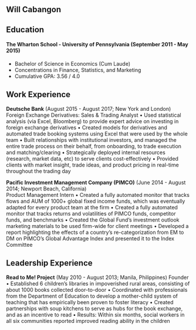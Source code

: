 ## Will Cabangon

## Education

#### The Wharton School - University of Pennsylvania (September 2011 - May 2015)
- Bachelor of Science in Economics (Cum Laude)
- Concentrations in Finance, Statistics, and Marketing
- Cumulative GPA: 3.56 / 4.0

## Work Experience

**Deutsche Bank** (August 2015 - August 2017; New York and London)    
Foreign Exchange Derivatives: Sales & Trading Analyst
  • Used statistical analysis (via Excel, Bloomberg) to provide expert advice on investing in foreign exchange derivatives 
  •	Created models for derivatives and automated trade booking systems using Excel that were used by the whole team
  •	Built relationships with institutional investors, and managed the entire trade process on their behalf, from onboarding, to trade         execution and matching/clearing
  •	Strategically deployed internal resources (research, market data, etc) to serve clients cost-effectively
  •	Provided clients with market insight, trade ideas, and product pricing in real-time throughout the trading day

**Pacific Investment Management Company (PIMCO)** (June 2014 - August 2014; Newport Beach, California)   
Product Management Intern
  • Created a fully automated monitor that tracks flows and AUM of 1000+ global fixed income funds, which was eventually adapted for every     product team at the firm
  •	Created a fully automated monitor that tracks returns and volatilities of PIMCO funds, competitor funds, and benchmarks
  •	Created the Global Fund’s investment outlook marketing materials to be used firm-wide for client meetings
  •	Developed a report highlighting the effects of a country’s re-categorization from EM to DM on PIMCO’s Global Advantage Index and           presented it to the Index Committee
  
## Leadership Experience

**Read to Me! Project** (May 2010 - August 2013; Manila, Philippines)
Founder
  •	Established 6 children’s libraries in impoverished rural areas, consisting of about 1000 books collected door-to-door
  •	Coordinated with professionals from the Department of Education to develop a mother-child system of teaching that has empirically been     proven to foster literacy
  •	Created partnerships with soup kitchens to serve as hubs for the book exchange, and as an incentive to read
  •	Results: Within six months, social workers in all six communities reported improved reading ability in the children
